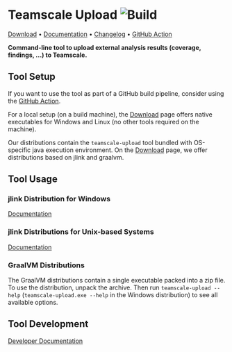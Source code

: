 # Teamscale Upload ![Build](https://github.com/cqse/teamscale-upload/workflows/Build/badge.svg)

[Download](https://github.com/cqse/teamscale-upload/releases/latest)
• [Documentation](https://docs.teamscale.com/howto/uploading-external-results/#upload-via-command-line)
• [Changelog](https://github.com/cqse/teamscale-upload/blob/master/CHANGELOG.md)
• [GitHub Action](https://github.com/marketplace/actions/teamscale-upload)

**Command-line tool to upload external analysis results (coverage, findings, ...) to Teamscale.**

## Tool Setup

If you want to use the tool as part of a GitHub build pipeline, consider using the [GitHub Action](https://github.com/marketplace/actions/teamscale-upload).

For a local setup (on a build machine), the [Download](https://github.com/cqse/teamscale-upload/releases/latest) page offers native executables for Windows and Linux (no other tools required on the machine).

Our distributions contain the `teamscale-upload` tool bundled with OS-specific java execution environment. 
On the [Download](https://github.com/cqse/teamscale-upload/releases/latest) page, we offer distributions based on jlink and graalvm.

## Tool Usage
### jlink Distribution for Windows
[Documentation](distribution_readme/README_WINDOWS.md)
### jlink Distributions for Unix-based Systems
[Documentation](distribution_readme/README_UNIX.md)
### GraalVM Distributions
The GraalVM distributions contain a single executable packed into a zip file.
To use the distribution, unpack the archive.
Then run `teamscale-upload --help` (`teamscale-upload.exe --help` in the Windows distribution) to see all available options.

## Tool Development

[Developer Documentation](README_DEV_SETUP.md)

